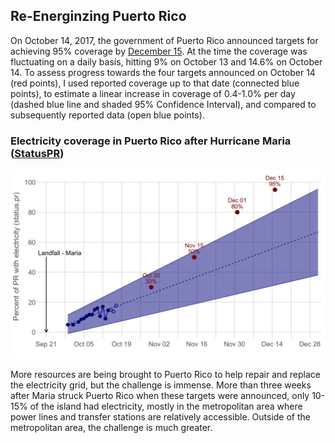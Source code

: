 ## Re-Energinzing Puerto Rico

On October 14, 2017, the government of Puerto Rico announced targets for achieving 95% coverage by 
[December 15](https://twitter.com/fortalezapr/status/919201514073321472). 
At the time the coverage was fluctuating on a daily basis, hitting 9% on October 13 and 14.6% on October 14. 
To assess progress towards the four targets announced on October 14 (red points), 
I used reported coverage up to that date (connected blue points), to estimate a linear increase in coverage of 0.4-1.0% per day 
(dashed blue line and shaded 95% Confidence Interval), and compared to subsequently reported data (open blue points).

### Electricity coverage in Puerto Rico after Hurricane Maria ([StatusPR](http://status.pr/))
![PR electricity coverage](figs/Electricity.png)

More resources are being brought to Puerto Rico to help repair and replace the electricity grid, but the challenge is immense. 
More than three weeks after Maria struck Puerto Rico when these targets were announced, 
only 10-15% of the island had electricity, mostly in the metropolitan area where power lines and transfer stations 
are relatively accessible. Outside of the metropolitan area, the challenge is much greater.



